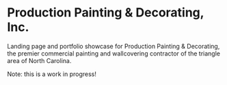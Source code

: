 # Production Painting & Decorating, Inc.

Landing page and portfolio showcase for Production Painting & Decorating, the premier commercial painting and wallcovering contractor of the triangle area of North Carolina.

Note: this is a work in progress!
